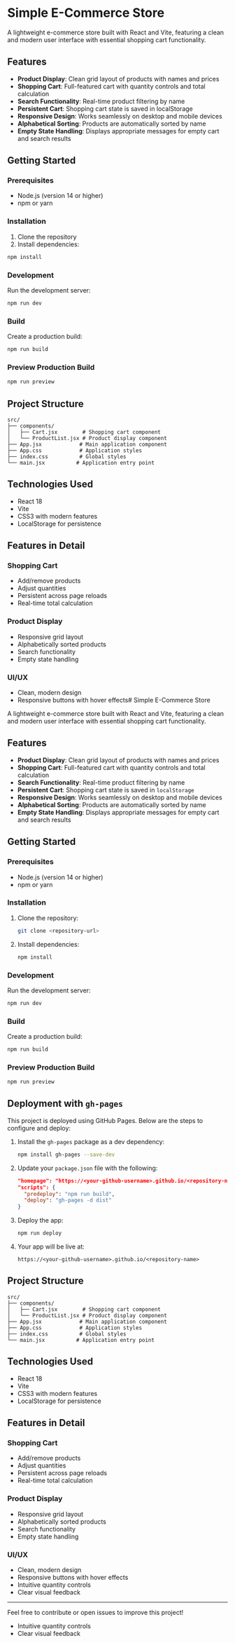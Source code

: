 # Simple E-Commerce Store

A lightweight e-commerce store built with React and Vite, featuring a clean and modern user interface with essential shopping cart functionality.

## Features

- **Product Display**: Clean grid layout of products with names and prices
- **Shopping Cart**: Full-featured cart with quantity controls and total calculation
- **Search Functionality**: Real-time product filtering by name
- **Persistent Cart**: Shopping cart state is saved in localStorage
- **Responsive Design**: Works seamlessly on desktop and mobile devices
- **Alphabetical Sorting**: Products are automatically sorted by name
- **Empty State Handling**: Displays appropriate messages for empty cart and search results

## Getting Started

### Prerequisites

- Node.js (version 14 or higher)
- npm or yarn

### Installation

1. Clone the repository
2. Install dependencies:
```bash
npm install
```

### Development

Run the development server:
```bash
npm run dev
```

### Build

Create a production build:
```bash
npm run build
```

### Preview Production Build

```bash
npm run preview
```

## Project Structure

```
src/
├── components/
│   ├── Cart.jsx        # Shopping cart component
│   └── ProductList.jsx # Product display component
├── App.jsx            # Main application component
├── App.css            # Application styles
├── index.css          # Global styles
└── main.jsx          # Application entry point
```

## Technologies Used

- React 18
- Vite
- CSS3 with modern features
- LocalStorage for persistence

## Features in Detail

### Shopping Cart
- Add/remove products
- Adjust quantities
- Persistent across page reloads
- Real-time total calculation

### Product Display
- Responsive grid layout
- Alphabetically sorted products
- Search functionality
- Empty state handling

### UI/UX
- Clean, modern design
- Responsive buttons with hover effects# Simple E-Commerce Store

A lightweight e-commerce store built with React and Vite, featuring a clean and modern user interface with essential shopping cart functionality.

## Features
- **Product Display**: Clean grid layout of products with names and prices
- **Shopping Cart**: Full-featured cart with quantity controls and total calculation
- **Search Functionality**: Real-time product filtering by name
- **Persistent Cart**: Shopping cart state is saved in `localStorage`
- **Responsive Design**: Works seamlessly on desktop and mobile devices
- **Alphabetical Sorting**: Products are automatically sorted by name
- **Empty State Handling**: Displays appropriate messages for empty cart and search results

## Getting Started

### Prerequisites
- Node.js (version 14 or higher)
- npm or yarn

### Installation
1. Clone the repository:
   ```bash
   git clone <repository-url>
   ```
2. Install dependencies:
   ```bash
   npm install
   ```

### Development
Run the development server:
```bash
npm run dev
```

### Build
Create a production build:
```bash
npm run build
```

### Preview Production Build
```bash
npm run preview
```

## Deployment with `gh-pages`
This project is deployed using GitHub Pages. Below are the steps to configure and deploy:

1. Install the `gh-pages` package as a dev dependency:
   ```bash
   npm install gh-pages --save-dev
   ```

2. Update your `package.json` file with the following:
   ```json
   "homepage": "https://<your-github-username>.github.io/<repository-name>",
   "scripts": {
     "predeploy": "npm run build",
     "deploy": "gh-pages -d dist"
   }
   ```

3. Deploy the app:
   ```bash
   npm run deploy
   ```

4. Your app will be live at:
   ```
   https://<your-github-username>.github.io/<repository-name>
   ```

## Project Structure
```
src/
├── components/
│   ├── Cart.jsx        # Shopping cart component
│   └── ProductList.jsx # Product display component
├── App.jsx            # Main application component
├── App.css            # Application styles
├── index.css          # Global styles
└── main.jsx          # Application entry point
```

## Technologies Used
- React 18
- Vite
- CSS3 with modern features
- LocalStorage for persistence

## Features in Detail

### Shopping Cart
- Add/remove products
- Adjust quantities
- Persistent across page reloads
- Real-time total calculation

### Product Display
- Responsive grid layout
- Alphabetically sorted products
- Search functionality
- Empty state handling

### UI/UX
- Clean, modern design
- Responsive buttons with hover effects
- Intuitive quantity controls
- Clear visual feedback

---
Feel free to contribute or open issues to improve this project!


- Intuitive quantity controls
- Clear visual feedback

